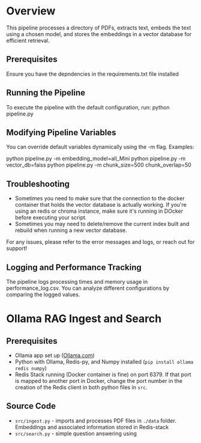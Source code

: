 # Overview

This pipeline processes a directory of PDFs, extracts text, embeds the text using a chosen model, and stores the embeddings in a vector database for efficient retrieval.

## Prerequisites

Ensure you have the depndencies in the requirements.txt file installed

## Running the Pipeline

To execute the pipeline with the default configuration, run: python pipeline.py

## Modifying Pipeline Variables

You can override default variables dynamically using the -m flag. Examples:

python pipeline.py -m embedding_model=all_Mini
python pipeline.py -m vector_db=faiss
python pipeline.py -m chunk_size=500 chunk_overlap=50

## Troubleshooting

- Sometimes you need to make sure that the connection to the docker container that holds the vector database is actually working. If you're using an redis or chroma instance, make sure it's running in DOcker before executing your script.  
- Sometimes you may need to delete/remove the current index built and rebuild when running a new vector database. 

For any issues, please refer to the error messages and logs, or reach out for support!

## Logging and Performance Tracking

The pipeline logs processing times and memory usage in performance_log.csv. You can analyze different configurations by comparing the logged values.


# Ollama RAG Ingest and Search

## Prerequisites

- Ollama app set up ([Ollama.com](Ollama.com))
- Python with Ollama, Redis-py, and Numpy installed (`pip install ollama redis numpy`)
- Redis Stack running (Docker container is fine) on port 6379.  If that port is mapped to another port in 
Docker, change the port number in the creation of the Redis client in both python files in `src`.

## Source Code
- `src/ingest.py` - imports and processes PDF files in `./data` folder. Embeddings and associated information 
stored in Redis-stack
- `src/search.py` - simple question answering using 
